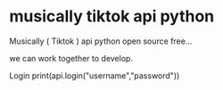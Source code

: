# musically tiktok api python
Musically ( Tiktok ) api python open source free... 

we can work together to develop.



Login 
  print(api.login("username","password"))
